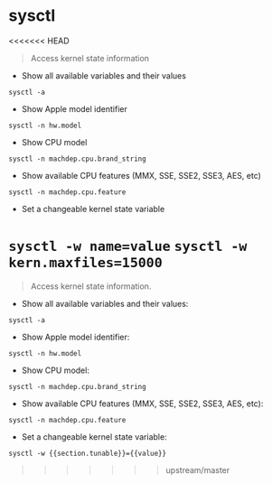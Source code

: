 # sysctl

<<<<<<< HEAD
> Access kernel state information

- Show all available variables and their values

`sysctl -a`

- Show Apple model identifier

`sysctl -n hw.model`

- Show CPU model

`sysctl -n machdep.cpu.brand_string`

- Show available CPU features (MMX, SSE, SSE2, SSE3, AES, etc)

`sysctl -n machdep.cpu.feature`

- Set a changeable kernel state variable 

`sysctl -w name=value`
`sysctl -w kern.maxfiles=15000`
=======
> Access kernel state information.

- Show all available variables and their values:

`sysctl -a`

- Show Apple model identifier:

`sysctl -n hw.model`

- Show CPU model:

`sysctl -n machdep.cpu.brand_string`

- Show available CPU features (MMX, SSE, SSE2, SSE3, AES, etc):

`sysctl -n machdep.cpu.feature`

- Set a changeable kernel state variable:

`sysctl -w {{section.tunable}}={{value}}`
>>>>>>> upstream/master
